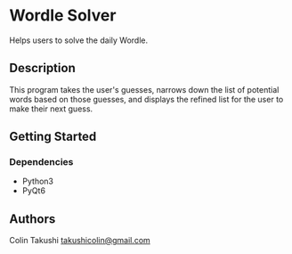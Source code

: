 # Wordle Solver

Helps users to solve the daily Wordle.

## Description

This program takes the user's guesses, narrows down the list of potential words based on those guesses, and displays the refined list for the user to make their next guess.

## Getting Started

### Dependencies

* Python3
* PyQt6
## Authors

Colin Takushi
takushicolin@gmail.com
